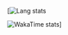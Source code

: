 
[![Lang stats](https://github-readme-stats.vercel.app/api/top-langs/?username=ch3ngz&layout=donut&langs_count=8)

![WakaTime stats](https://github-readme-stats.vercel.app/api/wakatime?username=ch3ngZ)]

